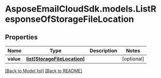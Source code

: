 # AsposeEmailCloudSdk.models.ListResponseOfStorageFileLocation

## Properties
Name | Type | Description | Notes
------------ | ------------- | ------------- | -------------
**value** |[**list[StorageFileLocation]**](StorageFileLocation.md) | |[optional] 




[[Back to Model list]](Models.md) [[Back to README]](README.md)

